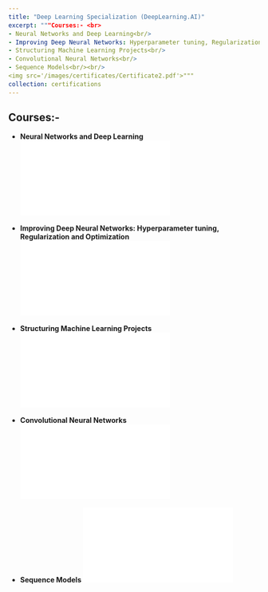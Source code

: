```yaml
---
title: "Deep Learning Specialization (DeepLearning.AI)"
excerpt: """Courses:- <br>
- Neural Networks and Deep Learning<br/>
- Improving Deep Neural Networks: Hyperparameter tuning, Regularization and Optimization<br/>
- Structuring Machine Learning Projects<br/>
- Convolutional Neural Networks<br/>
- Sequence Models<br/><br/>
<img src='/images/certificates/Certificate2.pdf'>"""
collection: certifications
---
```


## Courses:-

- **Neural Networks and Deep Learning**
![img](/images/certificates/certificate2-3.pdf)

- **Improving Deep Neural Networks: Hyperparameter tuning, Regularization and Optimization**
![img](/images/certificates/certificate2-4.pdf)

- **Structuring Machine Learning Projects**
![img](/images/certificates/certificate2-2.pdf)

- **Convolutional Neural Networks**
![img](/images/certificates/certificate2-5.pdf)

- **Sequence Models**
![img](/images/certificates/certificate2-1.pdf)
